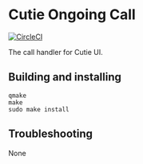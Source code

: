 # Cutie Ongoing Call

[![CircleCI](https://dl.circleci.com/status-badge/img/gh/cutie-shell/cutie-ongoing-call/tree/droidian.svg?style=svg)](https://dl.circleci.com/status-badge/redirect/gh/cutie-shell/cutie-ongoing-call/tree/droidian)

The call handler for Cutie UI.

## Building and installing

```
qmake
make
sudo make install
```

## Troubleshooting
None
